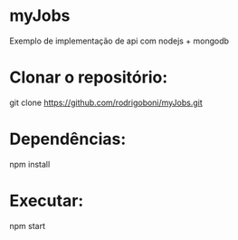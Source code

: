 # myJobs
Exemplo de implementação de api com nodejs + mongodb

# Clonar o repositório:
git clone https://github.com/rodrigoboni/myJobs.git

# Dependências:
npm install

# Executar:
npm start

